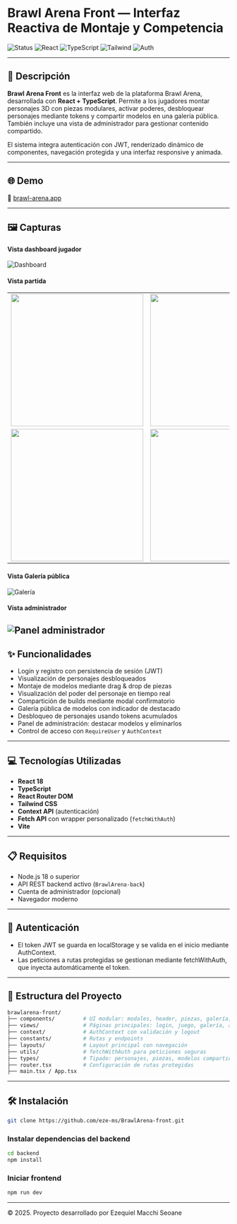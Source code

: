 # Brawl Arena Front — Interfaz Reactiva de Montaje y Competencia

![Status](https://img.shields.io/badge/status-live-success?style=flat-square)
![React](https://img.shields.io/badge/frontend-React-blue?style=flat-square)
![TypeScript](https://img.shields.io/badge/language-TypeScript-3178c6?style=flat-square)
![Tailwind](https://img.shields.io/badge/styling-TailwindCSS-38bdf8?style=flat-square)
![Auth](https://img.shields.io/badge/auth-JWT-green?style=flat-square)

---

## 📄 Descripción

**Brawl Arena Front** es la interfaz web de la plataforma Brawl Arena, desarrollada con **React + TypeScript**. Permite a los jugadores montar personajes 3D con piezas modulares, activar poderes, desbloquear personajes mediante tokens y compartir modelos en una galería pública. También incluye una vista de administrador para gestionar contenido compartido.

El sistema integra autenticación con JWT, renderizado dinámico de componentes, navegación protegida y una interfaz responsive y animada.

---

## 🌐 Demo

🔗 [brawl-arena.app](https://brawl-arena-front.vercel.app/)

---

## 🖼️ Capturas

#### Vista dashboard jugador
![Dashboard](./public/dashboard.png)

<h4>Vista partida</h4>
<table>
  <tr>
    <td><img src="./public/character1.png" width="300"/></td>
    <td><img src="./public/character2.png" width="300"/></td>
  </tr>
  <tr>
    <td><img src="./public/character3.png" width="300"/></td>
    <td><img src="./public/character4.png" width="300"/></td>
  </tr>
</table>



#### Vista Galería pública
![Galería](./public/gallery.png)

#### Vista administrador
![Panel administrador](./public/admin.png)
---


## ✨ Funcionalidades

- Login y registro con persistencia de sesión (JWT)
- Visualización de personajes desbloqueados
- Montaje de modelos mediante drag & drop de piezas
- Visualización del poder del personaje en tiempo real
- Compartición de builds mediante modal confirmatorio
- Galería pública de modelos con indicador de destacado
- Desbloqueo de personajes usando tokens acumulados
- Panel de administración: destacar modelos y eliminarlos
- Control de acceso con `RequireUser` y `AuthContext`

---

## 💻 Tecnologías Utilizadas

- **React 18**
- **TypeScript**
- **React Router DOM**
- **Tailwind CSS**
- **Context API** (autenticación)
- **Fetch API** con wrapper personalizado (`fetchWithAuth`)
- **Vite**

---

## 📋 Requisitos

- Node.js 18 o superior
- API REST backend activo (`BrawlArena-back`)
- Cuenta de administrador (opcional)
- Navegador moderno

---

## 🔐 Autenticación
- El token JWT se guarda en localStorage y se valida en el inicio mediante AuthContext.
- Las peticiones a rutas protegidas se gestionan mediante fetchWithAuth, que inyecta automáticamente el token.

---

## 🧱 Estructura del Proyecto

```bash
brawlarena-front/
├── components/         # UI modular: modales, header, piezas, galería, etc.
├── views/              # Páginas principales: login, juego, galería, admin
├── context/            # AuthContext con validación y logout
├── constants/          # Rutas y endpoints
├── layouts/            # Layout principal con navegación
├── utils/              # fetchWithAuth para peticiones seguras
├── types/              # Tipado: personajes, piezas, modelos compartidos
├── router.tsx          # Configuración de rutas protegidas
├── main.tsx / App.tsx

```
---

## 🛠️ Instalación

```bash
git clone https://github.com/eze-ms/BrawlArena-front.git
```

### Instalar dependencias del backend
```bash
cd backend
npm install
```

### Iniciar frontend
```bash
npm run dev
```
---


© 2025. Proyecto desarrollado por Ezequiel Macchi Seoane